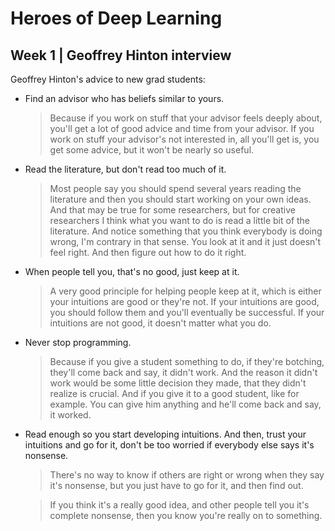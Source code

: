 # Heroes of Deep Learning

## Week 1 | Geoffrey Hinton interview

Geoffrey Hinton's advice to new grad students:

- Find an advisor who has beliefs similar to yours.
  > Because if you work on stuff that your advisor feels deeply about, you'll get a lot of good advice and time from your advisor. If you work on stuff your advisor's not interested in, all you'll get is, you get some advice, but it won't be nearly so useful.

- Read the literature, but don't read too much of it.
  > Most people say you should spend several years reading the literature and then you should start working on your own ideas. And that may be true for some researchers, but for creative researchers I think what you want to do is read a little bit of the literature. And notice something that you think everybody is doing wrong, I'm contrary in that sense. You look at it and it just doesn't feel right. And then figure out how to do it right.

- When people tell you, that's no good, just keep at it.
  > A very good principle for helping people keep at it, which is either your intuitions are good or they're not. If your intuitions are good, you should follow them and you'll eventually be successful. If your intuitions are not good, it doesn't matter what you do.

- Never stop programming.
  > Because if you give a student something to do, if they're botching, they'll come back and say, it didn't work. And the reason it didn't work would be some little decision they made, that they didn't realize is crucial. And if you give it to a good student, like for example. You can give him anything and he'll come back and say, it worked.

- Read enough so you start developing intuitions. And then, trust your intuitions and go for it, don't be too worried if everybody else says it's nonsense.
  > There's no way to know if others are right or wrong when they say it's nonsense, but you just have to go for it, and then find out.
  
  > If you think it's a really good idea, and other people tell you it's complete nonsense, then you know you're really on to something.